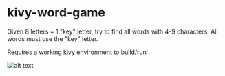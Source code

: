 # kivy-word-game
Given 8 letters + 1 "key" letter, try to find all words with 4-9 characters.  All words must use the "key" letter.

Requires a [working kivy environment](https://kivy.org/docs/installation/installation.html) to build/run

![alt text](http://rawawesome.com/word-game.png "screenshot")
